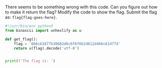 There seems to be something wrong with this code. Can you figure out how to make it return the flag? Modify the code to show the flag. Submit the flag as: `flag{flag-goes-here}`.

```python
#!/usr/bin/env python3
from binascii import unhexlify as u

def get_flag():
    flag = '666c61677b30682d6c6f6f6b2d612d466c61477d'
    return u(flag).decode('utf-8')


print(f'The flag is: ')
```
